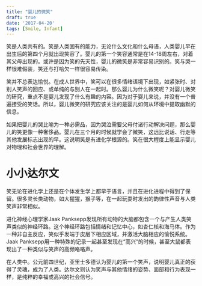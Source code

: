 ```yaml
---
title: "婴儿的微笑"
draft: true
date: '2017-04-20'
tags: [Smile, Infant]
---
```


笑是人类共有的。笑是人类固有的能力，无论什么文化和什么母语，人类婴儿早在出生后的第四个月就出现笑容了。婴儿的第一个笑容通常是在14-18周左右，对着其父母出现的。或许是因为笑的先天性，婴儿的微笑是非常容易识别的。笑与哭一样很难假装，笑还与打哈欠一样很容易传染。

笑并不总表达愉悦。在成人世界中，笑可以在很多情绪语境下出现，如紧张时、对别人笑声的回应、或单纯的与别人在一起时。那么婴儿为什么微笑呢？对婴儿微笑的研究，重点不是婴儿发现了什么有趣的内容。因为对于婴儿来说，并没有一个普遍接受的笑话。所以，婴儿微笑的研究应该关注的是婴儿如何从环境中提取幽默的信息。

如果把婴儿的哭比喻为一种必需品，因为哭泣需要父母付诸行动解决问题，那么婴儿的笑更像一种奢侈品。婴儿在三个月的时候就学会了微笑，这远比说话、行走等其他发展标志出现的早。这说明笑是有进化学根源的。笑在很大程度上能显示婴儿对物理和社会世界的理解。

# 小小达尔文
笑无论在进化学上还是在个体发生学上都早于语言，并且在进化进程中得到了保留。很多灵长类动物，如大猩猩，猴子等，在一起玩耍时发出的韵律性声音与人类笑声非常相似。

进化神经心理学家Jaak Panksepp发现所有动物的大脑都包含一个与产生人类笑声类似的神经环路。这个神经环路包括情绪和记忆中心，如杏仁核和海马体。作为一种非自主反应，笑似乎发端于皮层下相应区域，并激活大脑相应的愉悦系统。Jaak Panksepp用一种特殊的记录一起甚至发现在“高兴”的时候，甚至大鼠都表现出了一种类似与笑声的高频咯咯声。

在人类中。公元前四世纪，亚里士多德认为婴儿的第一个笑声，说明婴儿真正的获得了灵魂，成为了人类。达尔文则认为笑声与其他情绪的姿势、面部和行为表现一样，是纯粹的幸福或高兴的社会信号。

